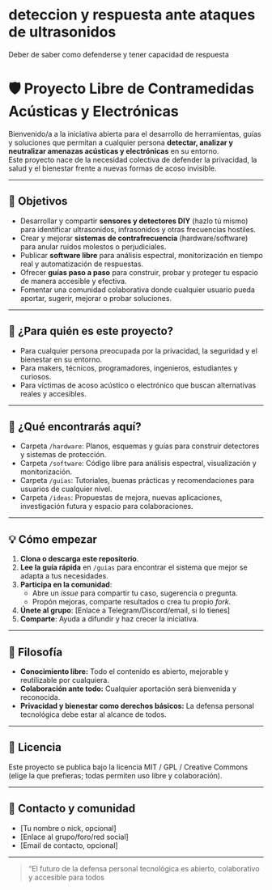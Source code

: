 # deteccion y respuesta ante ataques de ultrasonidos
Deber de saber como defenderse y tener capacidad de respuesta
# 🛡️ Proyecto Libre de Contramedidas Acústicas y Electrónicas

Bienvenido/a a la iniciativa abierta para el desarrollo de herramientas, guías y soluciones que permitan a cualquier persona **detectar, analizar y neutralizar amenazas acústicas y electrónicas** en su entorno.  
Este proyecto nace de la necesidad colectiva de defender la privacidad, la salud y el bienestar frente a nuevas formas de acoso invisible.

---

## 🌟 Objetivos

- Desarrollar y compartir **sensores y detectores DIY** (hazlo tú mismo) para identificar ultrasonidos, infrasonidos y otras frecuencias hostiles.
- Crear y mejorar **sistemas de contrafrecuencia** (hardware/software) para anular ruidos molestos o perjudiciales.
- Publicar **software libre** para análisis espectral, monitorización en tiempo real y automatización de respuestas.
- Ofrecer **guías paso a paso** para construir, probar y proteger tu espacio de manera accesible y efectiva.
- Fomentar una comunidad colaborativa donde cualquier usuario pueda aportar, sugerir, mejorar o probar soluciones.

---

## 🚀 ¿Para quién es este proyecto?

- Para cualquier persona preocupada por la privacidad, la seguridad y el bienestar en su entorno.
- Para makers, técnicos, programadores, ingenieros, estudiantes y curiosos.
- Para víctimas de acoso acústico o electrónico que buscan alternativas reales y accesibles.

---

## 📝 ¿Qué encontrarás aquí?

- Carpeta `/hardware`: Planos, esquemas y guías para construir detectores y sistemas de protección.
- Carpeta `/software`: Código libre para análisis espectral, visualización y monitorización.
- Carpeta `/guias`: Tutoriales, buenas prácticas y recomendaciones para usuarios de cualquier nivel.
- Carpeta `/ideas`: Propuestas de mejora, nuevas aplicaciones, investigación futura y espacio para colaboraciones.

---

## 💡 Cómo empezar

1. **Clona o descarga este repositorio**.
2. **Lee la guía rápida** en `/guias` para encontrar el sistema que mejor se adapta a tus necesidades.
3. **Participa en la comunidad**:  
   - Abre un *issue* para compartir tu caso, sugerencia o pregunta.
   - Propón mejoras, comparte resultados o crea tu propio *fork*.
4. **Únete al grupo**: [Enlace a Telegram/Discord/email, si lo tienes]
5. **Comparte**: Ayuda a difundir y haz crecer la iniciativa.

---

## 🤝 Filosofía

- **Conocimiento libre:** Todo el contenido es abierto, mejorable y reutilizable por cualquiera.
- **Colaboración ante todo:** Cualquier aportación será bienvenida y reconocida.
- **Privacidad y bienestar como derechos básicos:** La defensa personal tecnológica debe estar al alcance de todos.

---

## 📜 Licencia

Este proyecto se publica bajo la licencia MIT / GPL / Creative Commons (elige la que prefieras; todas permiten uso libre y colaboración).

---

## 👤 Contacto y comunidad

- [Tu nombre o nick, opcional]
- [Enlace al grupo/foro/red social]
- [Email de contacto, opcional]

---

> “El futuro de la defensa personal tecnológica es abierto, colaborativo y accesible para todos

